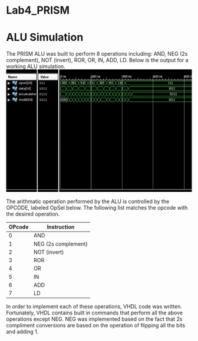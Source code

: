 Lab4_PRISM
==========
# ALU Simulation
The PRISM ALU was built to perform 8 operations including: AND, NEG (2s complement), NOT (invert), ROR, OR, IN, ADD, LD. Below is the output for a working ALU simulation. 
![alt tag](https://raw.githubusercontent.com/seanbapty/Lab4_PRISM/master/ALU%20out.JPG)

The arithmatic operation performed by the ALU is controlled by the OPCODE, labeled OpSel below. The following list matches the opcode with the desired operation.


| OPcode | Instruction        | 
|--------|--------------------|
| 0      | AND                | 
| 1      | NEG (2s complement)| 
| 2      | NOT (invert)       |  
| 3      | ROR                | 
| 4      | OR                 | 
| 5      | IN                 | 
| 6      | ADD                | 
| 7      | LD                 | 

In order to implement each of these operations, VHDL code was written. Fortunately, VHDL contains built in commands that perform all the above operations except NEG. NEG was implemented based on the fact that 2s compliment conversions are based on the operation of flipping all the bits and adding 1.
